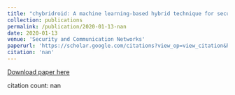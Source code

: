 ```yaml
---
title: "chybridroid: A machine learning-based hybrid technique for securing the edge computing"
collection: publications
permalink: /publication/2020-01-13-nan
date: 2020-01-13
venue: 'Security and Communication Networks'
paperurl: 'https://scholar.google.com/citations?view_op=view_citation&hl=en&user=CCckbEUAAAAJ&cstart=20&pagesize=80&citation_for_view=CCckbEUAAAAJ:CHSYGLWDkRkC'
citation: 'nan'
---
```

[Download paper here](https://scholar.google.com/citations?view_op=view_citation&hl=en&user=CCckbEUAAAAJ&cstart=20&pagesize=80&citation_for_view=CCckbEUAAAAJ:CHSYGLWDkRkC)

citation count: nan